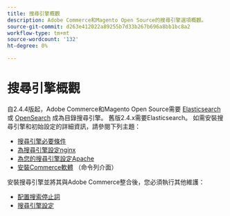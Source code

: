 ```yaml
---
title: 搜尋引擎概觀
description: Adobe Commerce和Magento Open Source的搜尋引擎選項概觀。
source-git-commit: d263e412022a89255b7d33b267b696a8bb1bc8a2
workflow-type: tm+mt
source-wordcount: '132'
ht-degree: 0%

---
```



# 搜尋引擎概觀

自2.4.4版起，Adobe Commerce和Magento Open Source需要 [Elasticsearch] 或 [OpenSearch] 成為目錄搜尋引擎。 舊版2.4.x需要Elasticsearch。 如需安裝搜尋引擎和初始設定的詳細資訊，請參閱下列主題：

- [搜尋引擎必要條件]
- [為搜尋引擎設定nginx]
- [為您的搜尋引擎設定Apache]
- [安裝Commerce軟體] （命令列介面）

安裝搜尋引擎並將其與Adobe Commerce整合後，您必須執行其他維護：

- [配置搜索停止詞](search-stopwords.md)
- [搜尋引擎設定](configure-search-engine.md)

<!-- Link Definitions -->

[搜尋引擎必要條件]: ../../installation/prerequisites/search-engine/overview.md
[為搜尋引擎設定nginx]: ../../installation/prerequisites/search-engine/configure-nginx.md
[為您的搜尋引擎設定Apache]: ../../installation/prerequisites/search-engine/configure-apache.md
[Elasticsearch]: https://www.elastic.co
[安裝Commerce軟體]: ../../installation/composer.md
[OpenSearch]: https://opensearch.org/docs/latest/opensearch/install/index/
